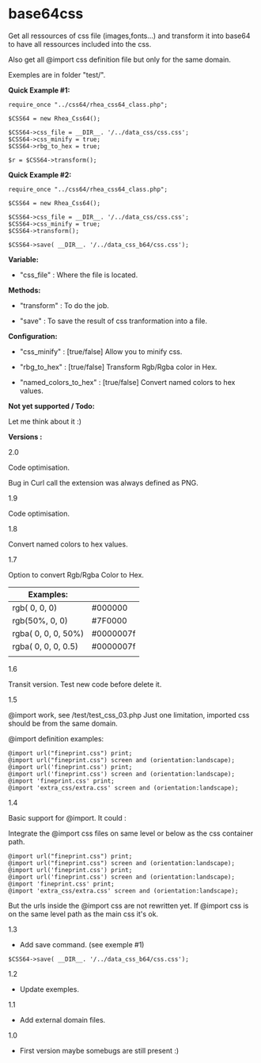 # base64css

Get all ressources of css file (images,fonts...) and transform it into base64 to have all ressources included into the css.

Also get all @import css definition file but only for the same domain.

Exemples are in folder "test/".

**Quick Example #1:**

```
require_once "../css64/rhea_css64_class.php"; 

$CSS64 = new Rhea_Css64();

$CSS64->css_file = __DIR__. '/../data_css/css.css';
$CSS64->css_minify = true;
$CSS64->rbg_to_hex = true;

$r = $CSS64->transform();
```

**Quick Example #2:**

```
require_once "../css64/rhea_css64_class.php"; 

$CSS64 = new Rhea_Css64();

$CSS64->css_file = __DIR__. '/../data_css/css.css';
$CSS64->css_minify = true;
$CSS64->transform();

$CSS64->save( __DIR__. '/../data_css_b64/css.css');
```

**Variable:**

- "css_file" : Where the file is located.

**Methods:**

- "transform" : To do the job.

- "save" : To save the result of css tranformation into a file.

**Configuration:**

- "css_minify" : [true/false] Allow you to minify css.

- "rbg_to_hex" : [true/false] Transform Rgb/Rgba color in Hex.

- "named_colors_to_hex" : [true/false] Convert named colors to hex values.

**Not yet supported / Todo:**

Let me think about it :)

**Versions :**

2.0

Code optimisation.

Bug in Curl call the extension was always defined as PNG.

1.9

Code optimisation.

1.8

Convert named colors to hex values.

1.7

Option to convert Rgb/Rgba Color to Hex.

| Examples: |  |
| --- | --- |
| rgb( 0, 0, 0) |  #000000 |
| rgb(50%, 0, 0) |  #7F0000 |
| rgba( 0, 0, 0, 50%) |  #0000007f |
| rgba( 0, 0, 0, 0.5) |  #0000007f |
|  |  |

1.6

Transit version. Test new code before delete it.

1.5

@import work, see /test/test_css_03.php
Just one limitation, imported css should be from the same domain.

@import definition examples:

```
@import url("fineprint.css") print;
@import url("fineprint.css") screen and (orientation:landscape);
@import url('fineprint.css') print;
@import url('fineprint.css') screen and (orientation:landscape);
@import 'fineprint.css' print;
@import 'extra_css/extra.css' screen and (orientation:landscape);
```

1.4

Basic support for @import. It could :

Integrate the @import css files on same level or below as the css container path.
```
@import url("fineprint.css") print;
@import url("fineprint.css") screen and (orientation:landscape);
@import url('fineprint.css') print;
@import url('fineprint.css') screen and (orientation:landscape);
@import 'fineprint.css' print;
@import 'extra_css/extra.css' screen and (orientation:landscape);
```
But the urls inside the @import css are not rewritten yet. If @import css is on the same level path as the main css it's ok.

1.3

- Add save command. (see exemple #1)
```
$CSS64->save( __DIR__. '/../data_css_b64/css.css');
```

1.2

- Update exemples.

1.1

- Add external domain files.

1.0 

- First version maybe somebugs are still present :)
